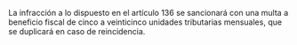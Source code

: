 La infracción a lo dispuesto en el artículo 136 se sancionará con una multa a beneficio fiscal de cinco a veinticinco unidades tributarias mensuales, que se duplicará en caso de reincidencia.